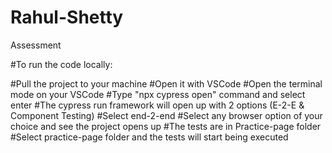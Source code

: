# Rahul-Shetty
Assessment 

#To run the code locally:

#Pull the project to your machine
#Open it with VSCode
#Open the terminal mode on your VSCode
#Type "npx cypress open" command and select enter
#The cypress run framework will open up with 2 options (E-2-E & Component Testing)
#Select end-2-end 
#Select any browser option of your choice and see the project opens up
#The tests are in Practice-page folder
#Select practice-page folder and the tests will start being executed
